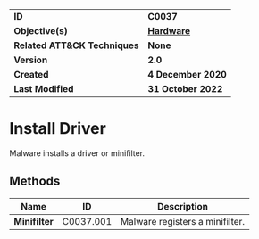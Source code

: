 <table>
<tr>
<td><b>ID</b></td>
<td><b>C0037</b></td>
</tr>
<tr>
<td><b>Objective(s)</b></td>
<td><b><a href="../hardware">Hardware</a></b></td>
</tr>
<tr>
<td><b>Related ATT&CK Techniques</b></td>
<td><b>None</b></td>
</tr>
<tr>
<td><b>Version</b></td>
<td><b>2.0</b></td>
</tr>
<tr>
<td><b>Created</b></td>
<td><b>4 December 2020</b></td>
</tr>
<tr>
<td><b>Last Modified</b></td>
<td><b>31 October 2022</b></td>
</tr>
</table>


# Install Driver

Malware installs a driver or minifilter.

## Methods

|Name|ID|Description|
|---|---|---|
|**Minifilter**|C0037.001|Malware registers a minifilter.|